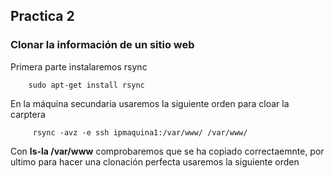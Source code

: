 
## Practica 2

### Clonar la información de un sitio web

Primera parte instalaremos rsync

        sudo apt-get install rsync

En la máquina secundaria usaremos la siguiente orden para cloar la carptera

         rsync -avz -e ssh ipmaquina1:/var/www/ /var/www/

Con **ls-la /var/www** comprobaremos que se ha copiado correctaemnte, por ultimo para hacer una clonación perfecta usaremos la siguiente orden
        